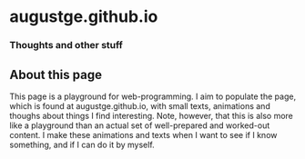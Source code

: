 # augustge.github.io
### Thoughts and other stuff


## About this page 
This page is a playground for web-programming. 
I aim to populate the page, which is found at augustge.github.io, with small texts, animations and thoughs
about things I find interesting. Note, however, that this is also more like a playground than an actual 
set of well-prepared and worked-out content. I make these animations and texts when I want to see if I know something,
and if I can do it by myself. 

